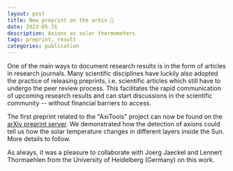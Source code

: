 ```yaml
---
layout: post
title: New preprint on the arXiv 🎉
date: 2023-05-31
description: Axions as solar thermometers
tags: preprint, result
categories: publication
---
```


One of the main ways to document research results is in the form of articles in research journals.
Many scientific disciplines have luckily also adopted the practice of releasing preprints, i.e. scientific articles which still have to undergo the peer review process.
This facilitates the rapid communication of upcoming research results and can start discussions in the scientific community -- without financial barriers to access.

The first preprint related to the "AxiTools" project can now be found on the [arXiv preprint server](https://arxiv.org/abs/2306.00077).
We demonstrated how the detection of axions could tell us how the solar temperature changes in different layers inside the Sun.
More details to follow.

As always, it was a pleasure to collaborate with Joerg Jaeckel and Lennert Thormaehlen from the University of Heidelberg (Germany) on this work.
